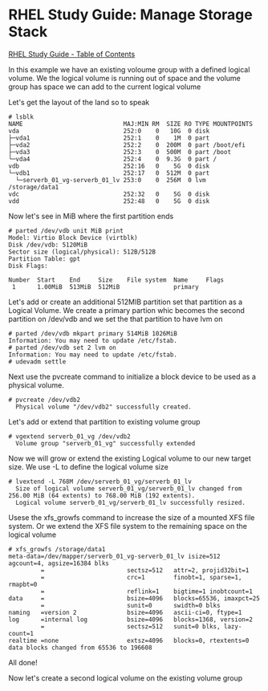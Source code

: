 # RHEL Study Guide: Manage Storage Stack

[RHEL Study Guide - Table of Contents](https://github.com/pslucas0212/RHEL-Study-Guide) 

In this example we have an existing voloume group with a defined logical volume.  We the logical volume is running out of space and the volume group has space we can add to the current logical volume

Let's get the layout of the land so to speak
```
# lsblk
NAME                            MAJ:MIN RM  SIZE RO TYPE MOUNTPOINTS
vda                             252:0    0   10G  0 disk 
├─vda1                          252:1    0    1M  0 part 
├─vda2                          252:2    0  200M  0 part /boot/efi
├─vda3                          252:3    0  500M  0 part /boot
└─vda4                          252:4    0  9.3G  0 part /
vdb                             252:16   0    5G  0 disk 
└─vdb1                          252:17   0  512M  0 part 
  └─serverb_01_vg-serverb_01_lv 253:0    0  256M  0 lvm  /storage/data1
vdc                             252:32   0    5G  0 disk 
vdd                             252:48   0    5G  0 disk 
```

Now let's see in MiB where the first partition ends
```
# parted /dev/vdb unit MiB print
Model: Virtio Block Device (virtblk)
Disk /dev/vdb: 5120MiB
Sector size (logical/physical): 512B/512B
Partition Table: gpt
Disk Flags: 

Number  Start    End     Size    File system  Name     Flags
 1      1.00MiB  513MiB  512MiB               primary
```

Let's add or create an additional 512MIB partition set that partition as a Logical Volume.  We create a primary partion whic becomes the second partition on /dev/vdb and we set the that partition to have lvm on
```
# parted /dev/vdb mkpart primary 514MiB 1026MiB
Information: You may need to update /etc/fstab.
# parted /dev/vdb set 2 lvm on                            
Information: You may need to update /etc/fstab.
# udevadm settle
```
Next use the pvcreate command to initialize a block device to be used as a physical volume.
```
# pvcreate /dev/vdb2
  Physical volume "/dev/vdb2" successfully created.
```

Let's add or extend that partition to existing volume group
```
# vgextend serverb_01_vg /dev/vdb2
  Volume group "serverb_01_vg" successfully extended
```

Now we will grow or extend the existing Logical volume to our new target size.  We use -L to define the logical volume size
```
# lvextend -L 768M /dev/serverb_01_vg/serverb_01_lv
  Size of logical volume serverb_01_vg/serverb_01_lv changed from 256.00 MiB (64 extents) to 768.00 MiB (192 extents).
  Logical volume serverb_01_vg/serverb_01_lv successfully resized.
```

Usese the xfs_growfs command to increase the size of a mounted XFS file system.  Or we extend the XFS file system to the remaining space on the logical volume
```
# xfs_growfs /storage/data1
meta-data=/dev/mapper/serverb_01_vg-serverb_01_lv isize=512    agcount=4, agsize=16384 blks
         =                       sectsz=512   attr=2, projid32bit=1
         =                       crc=1        finobt=1, sparse=1, rmapbt=0
         =                       reflink=1    bigtime=1 inobtcount=1
data     =                       bsize=4096   blocks=65536, imaxpct=25
         =                       sunit=0      swidth=0 blks
naming   =version 2              bsize=4096   ascii-ci=0, ftype=1
log      =internal log           bsize=4096   blocks=1368, version=2
         =                       sectsz=512   sunit=0 blks, lazy-count=1
realtime =none                   extsz=4096   blocks=0, rtextents=0
data blocks changed from 65536 to 196608
```
All done!

Now let's create a second logical volume on the existing volume group
